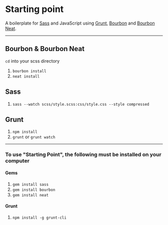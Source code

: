 # Starting point

A boilerplate for [Sass](http://sass-lang.com/) and JavaScript using [Grunt](http://gruntjs.com/), [Bourbon](http://bourbon.io) and [Bourbon Neat](http://neat.bourbon.io).

- - - 

## Bourbon & Bourbon Neat

`cd` into your scss directory

1. `bourbon install`
2. `neat install`

## Sass

1. `sass --watch scss/style.scss:css/style.css --style compressed`

## Grunt

1. `npm install` 
2. `grunt` or `grunt watch`

---

### To use "Starting Point", the following must be installed on your computer

#### Gems

1. `gem install sass`
2. `gem install bourbon`
3. `gem install neat` 

#### Grunt

1. `npm install -g grunt-cli`